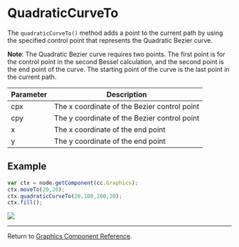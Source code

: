 # QuadraticCurveTo

The `quadraticCurveTo()` method adds a point to the current path by using the specified control point that represents the Quadratic Bezier curve.

**Note**: The Quadratic Bezier curve requires two points. The first point is for the control point in the second Bessel calculation, and the second point is the end point of the curve. The starting point of the curve is the last point in the current path.

| Parameter | Description
| -------------- | ----------- |
| cpx | The x coordinate of the Bezier control point
| cpy | The y coordinate of the Bezier control point
| x | The x coordinate of the end point
| y | The y coordinate of the end point

## Example

```javascript
var ctx = node.getComponent(cc.Graphics);
ctx.moveTo(20,20);
ctx.quadraticCurveTo(20,100,200,20);
ctx.fill();
```

<a href="graphics/quadraticCurveTo.png"><img src="graphics/quadraticCurveTo.png"></a>

<hr>

Return to [Graphics Component Reference](../../components/graphics.md).

